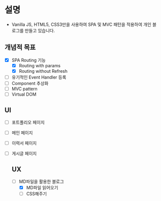 # 설명

- Vanilla JS, HTML5, CSS3만을 사용하여 SPA 및 MVC 패턴을 적용하여 개인 블로그를 만들고 있습니다.

## 개념적 목표

- [x] SPA Routing 기능
  - [x] Routing with params
  - [x] Routing without Refresh
- [ ] 유기적인 Event Handler 등록
- [ ] Component 추상화
- [ ] MVC pattern
- [ ] Virtual DOM

## UI

- [ ] 포트폴리오 페이지
- [ ] 메인 페이지
- [ ] 이력서 페이지
- [ ] 게시글 페이지

  ## UX

  - [ ] MD파일을 활용한 블로그
    - [x] MD파일 읽어오기
    - [ ] CSS해주기
